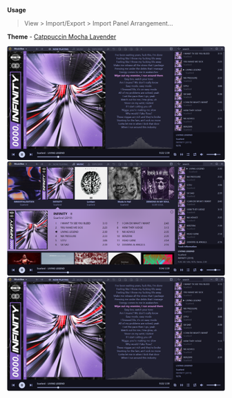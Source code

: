 **Usage**
> View > Import/Export > Import Panel Arrangement...

**Theme** - [Catppuccin Mocha Lavender](https://github.com/catppuccin/musicbee/releases/download/v2.3.2/catppuccin_mocha_lavender_bar_unaccented.xmlc)

![NowPlaying](/img/NowPlaying.png)
![Library](/img/Library.png)
![Explorer](/img/NowPlaying.png)